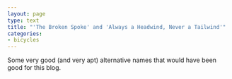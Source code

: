 ```yaml
---
layout: page
type: text
title: "'The Broken Spoke' and 'Always a Headwind, Never a Tailwind'"
categories: 
- bicycles
---
```

Some very good (and very apt) alternative names that would have been good for this blog.
